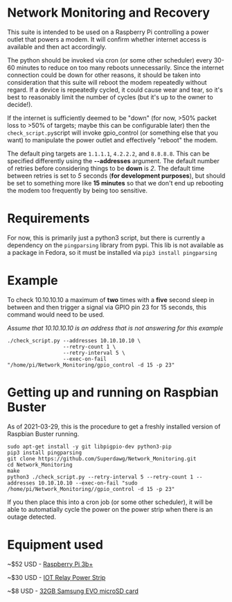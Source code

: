 # Network Monitoring and Recovery
This suite is intended to be used on a Raspberry Pi controlling a power outlet that powers a modem.  It will confirm whether internet access is available and then act accordingly.

The python should be invoked via cron (or some other scheduler) every 30-60 minutes to reduce on too many reboots unnecessarily.  Since the internet connection could be down for other reasons, it should be taken into consideration that this suite will reboot the modem repeatedly without regard.  If a device is repeatedly cycled, it could cause wear and tear, so it's best to reasonably limit the number of cycles (but it's up to the owner to decide!).

If the internet is sufficiently deemed to be "down" (for now, >50% packet loss to >50% of targets; maybe this can be configurable later) then the `check_script.py`script will invoke gpio_control (or something else that you want) to manipulate the power outlet and effectively "reboot" the modem.

The default ping targets are `1.1.1.1`, `4.2.2.2`, and `8.8.8.8`.  This can be specified differently using the **--addresses** argument.
The default number of retries before considering things to be **down** is *2*.
The default time between retries is set to *5* seconds (**for development purposes**), but should be set to something more like **15 minutes** so that we don't end up rebooting the modem too frequently by being too sensitive.

# Requirements
For now, this is primarily just a python3 script, but there is currently a dependency on the `pingparsing` library from pypi.  This lib is not available as a package in Fedora, so it must be installed via `pip3 install pingparsing`

# Example
To check 10.10.10.10 a maximum of **two** times with a **five** second sleep in between and then trigger a signal via GPIO pin 23 for 15 seconds, this command would need to be used.

*Assume that 10.10.10.10 is an address that is not answering for this example*
```shell
./check_script.py --addresses 10.10.10.10 \
                  --retry-count 1 \
                  --retry-interval 5 \
                  --exec-on-fail "/home/pi/Network_Monitoring/gpio_control -d 15 -p 23"
```

# Getting up and running on Raspbian Buster
As of 2021-03-29, this is the procedure to get a freshly installed version of Raspbian Buster running.
```
sudo apt-get install -y git libpigpio-dev python3-pip
pip3 install pingparsing
git clone https://github.com/Superdawg/Network_Monitoring.git
cd Network_Monitoring
make
python3 ./check_script.py --retry-interval 5 --retry-count 1 --addresses 10.10.10.10 --exec-on-fail "sudo /home/pi/Network_Monitoring//gpio_control -d 15 -p 23"
```

If you then place this into a cron job (or some other scheduler), it will be able to automatially cycle the power on the power strip when there is an outage detected.

# Equipment used
~$52 USD - [Raspberry Pi 3b+](https://www.amazon.com/CanaKit-Raspberry-Power-Supply-Listed/dp/B07BC6WH7V)

~$30 USD - [IOT Relay Power Strip](https://www.adafruit.com/product/2935)

~$8 USD - [32GB Samsung EVO microSD card](https://www.amazon.com/Samsung-MicroSDHC-Adapter-MB-ME32GA-AM/dp/B06XWN9Q99)
